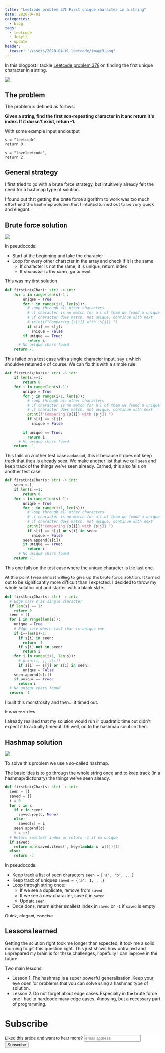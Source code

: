 ```yaml
---
title: "Leetcode problem 378 First unique character in a string"
date: 2020-04-01
categories:
  - blog
tags:
  - leetcode
  - Jekyll
  - update
header:
  teaser: "/assets/2020-04-01-leetcode/image3.png"
---
```


In this blogpost I tackle [Leetcode problem 378](https://leetcode.com/problems/first-unique-character-in-a-string/submissions/) on finding the first unique character in a string.

<img src="/assets/2020-04-01-leetcode/image3.png">

## The problem

The problem is defined as follows: 

**Given a string, find the first non-repeating character in it and return it's index. If it doesn't exist, return -1.**

With some example input and output

```
s = "leetcode"
return 0.

s = "loveleetcode",
return 2.
```

## General strategy

I first tried to go with a brute force strategy, but intuitively already felt the need for a hashmap type of solution. 

I found out that getting the brute force algorithm to work was too much effort and the hashmap solution that I intuited turned out to be very quick and elegant. 

## Brute force solution

<img src="/assets/2020-04-01-leetcode/image1.png">

In pseudocode: 

* Start at the beginning and take the character
* Loop for every other character in the array and check if it is the same
	* If character is not the same, it is unique, return index
	* If character is the same, go to next

This was my first solution 

```python
def firstUniqChar(: str) -> int:     
    for i in range(len(s)-1):
        unique = True
        for j in range(i+1, len(s)):
          # loop through all other characters
          # if character is no match for all of them we found a unique one
          # if character does match, not unique, continue with next
          # print(f"Comparing {s[i]} with {s[j]} ")
          if s[i] == s[j]:
            unique = False
        if unique == True:
          return i
      # No unique chars found
    return -1 
```

This failed on a test case with a single character input, say `z` which shouldve returned `0` of course. We can fix this with a simple rule:

```python
def firstUniqChar(s: str) -> int:
    if len(s)==1: 
        return 0
    for i in range(len(s)-1):
        unique = True
        for j in range(i+1, len(s)):
          # loop through all other characters
          # if character is no match for all of them we found a unique one
          # if character does match, not unique, continue with next
          print(f"Comparing {s[i]} with {s[j]} ")
          if s[i] == s[j]:
            unique = False

        if unique == True:
          return i
      # No unique chars found
    return -1  
```

This fails on another test case `aadadaad`, this is because it does not keep track that the `a` is already seen. We make another list that we call `seen` and keep track of the things we've seen already. Darned,  this also fails on another test case:

```python
def firstUniqChar(s: str) -> int:
    seen = []
    if len(s)==1: 
        return 0
    for i in range(len(s)-1):
        unique = True
        for j in range(i+1, len(s)):
          # loop through all other characters
          # if character is no match for all of them we found a unique one
          # if character does match, not unique, continue with next
          print(f"Comparing {s[i]} with {s[j]} ")
          if s[i] == s[j] or s[i] in seen:
            unique = False
        seen.append(s[i])
        if unique == True:
          return i
      # No unique chars found
    return -1  
```

This one fails on the test case where the unique character is the last one. 

At this point I was almost willing to give up the brute force solution. It turned out to be significantly more difficult than I expected. I decided to throw my whole solution out and started with a blank slate. 

```python
def firstUniqChar(s: str) -> int:
  # Edge case s is single character
  if len(s) == 1: 
    return 0
  seen = []
  for i in range(len(s)):
    unique = True
    # Edge case where last char is unique one
    if i==len(s)-1:
      if s[i] in seen:
        return -1
      if s[i] not in seen: 
        return i
    for j in range(i+1, len(s)):
      # print(i, j, s[i])
      if s[i] == s[j] or s[i] in seen: 
        unique = False
    seen.append(s[i])
    if unique == True: 
      return i
  # No unique chars found
  return -1
```

I built this monstrosity and then... it timed out. 

It was too slow. 

I already realised that my solution would run in quadratic time but didn't expect it to actually timeout. Oh well, on to the hashmap solution then. 

## Hashmap solution

<img src="/assets/2020-04-01-leetcode/image2.png">

To solve this problem we use a so-called hashmap. 

The basic idea is to go through the whole string once and to keep track (in a hashmap/dictionary) the things we've seen already. 

```python
def firstUniqChar(s: str) -> int:
  seen = []
  saved = {}
  i = 0
  for c in s:
    if c in seen: 
      saved.pop(c, None)
    else:
      saved[c] = i
    seen.append(c)
    i = i+1
  # Return smallest index or return -1 if no unique
  if saved: 
    return min(saved.items(), key=lambda x: x[1])[1]
  else: 
    return -1
```

In pseudocode: 

* Keep track a list of seen characters `seen = ['a', 'b', ...]`
* Keep track of uniques `saved = {'a': 1, ...}`
* Loop through string once: 
    * If we see a duplicate, remove from `saved`
    * If we see a new character, save it in `saved`
    * Update `seen`
* Once done, return either smallest index in `saved` or `-1` if `saved` is empty

Quick, elegant, concise.

## Lessons learned

Getting the solution right took me longer than expected, it took me a solid morning to get this question right. This just shows how untrained and unprepared my brain is for these challenges, hopefully I can improve in the future. 

Two main lessons: 

* Lesson 1. The hashmap is a super powerful generalisation. Keep your eye open for problems that you can solve using a hashmap type of solution.
* Lesson 2. Do not forget about edge cases. Especially in the brute force one I had to hardcode many edge cases. Annoying, but a necessary part of programming. 

# Subscribe

<!-- Begin Mailchimp Signup Form -->
<link href="//cdn-images.mailchimp.com/embedcode/horizontal-slim-10_7.css" rel="stylesheet" type="text/css">
<style type="text/css">
  #mc_embed_signup{background:#fff; clear:left; font:14px Helvetica,Arial,sans-serif; width:100%;}
  /* Add your own Mailchimp form style overrides in your site stylesheet or in this style block.
     We recommend moving this block and the preceding CSS link to the HEAD of your HTML file. */
</style>
<div id="mc_embed_signup">
<form action="https://gmail.us3.list-manage.com/subscribe/post?u=92fe86c389878585bc87837e8&amp;id=50543deff9" method="post" id="mc-embedded-subscribe-form" name="mc-embedded-subscribe-form" class="validate" target="_blank" novalidate>
    <div id="mc_embed_signup_scroll">
  <label for="mce-EMAIL">Liked this article and want to hear more?</label>
  <input type="email" value="" name="EMAIL" class="email" id="mce-EMAIL" placeholder="email address" required>
    <!-- real people should not fill this in and expect good things - do not remove this or risk form bot signups-->
    <div style="position: absolute; left: -5000px;" aria-hidden="true"><input type="text" name="b_92fe86c389878585bc87837e8_50543deff9" tabindex="-1" value=""></div>
    <div class="clear"><input type="submit" value="Subscribe" name="subscribe" id="mc-embedded-subscribe" class="button"></div>
    </div>
</form>
</div>
<!--End mc_embed_signup-->